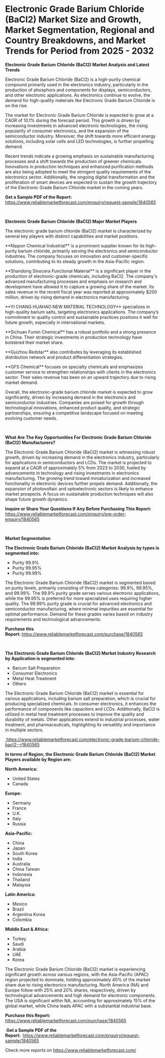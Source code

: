 <p><h1>Electronic Grade Barium Chloride (BaCl2) Market Size and Growth, Market Segmentation, Regional and Country Breakdowns, and Market Trends for Period from 2025 -  2032</h1></p><p><strong>Electronic Grade Barium Chloride (BaCl2) Market Analysis and Latest Trends</strong></p>
<p><p>Electronic Grade Barium Chloride (BaCl2) is a high-purity chemical compound primarily used in the electronics industry, particularly in the production of phosphors and components for displays, semiconductors, and other electronic applications. As electronics continue to evolve, the demand for high-quality materials like Electronic Grade Barium Chloride is on the rise.</p><p>The market for Electronic Grade Barium Chloride is expected to grow at a CAGR of 10.1% during the forecast period. This growth is driven by increasing investments in advanced electronic technologies, the rising popularity of consumer electronics, and the expansion of the semiconductor industry. Moreover, the shift towards more efficient energy solutions, including solar cells and LED technologies, is further propelling demand.</p><p>Recent trends indicate a growing emphasis on sustainable manufacturing processes and a shift towards the production of greener chemicals. Innovations in production techniques and enhanced purification methods are also being adopted to meet the stringent quality requirements of the electronics sector. Additionally, the ongoing digital transformation and the proliferation of smart devices are expected to sustain the growth trajectory of the Electronic Grade Barium Chloride market in the coming years.</p></p>
<p><strong>Get a Sample PDF of the Report:&nbsp;</strong> <a href="https://www.reliablemarketforecast.com/enquiry/request-sample/1840565?utm_campaign=2245&utm_medium=2&utm_source=Github&utm_content=ia&utm_term=03022025&utm_id=electronic-grade-barium-chloride-bacl2">https://www.reliablemarketforecast.com/enquiry/request-sample/1840565</a></p>
<p>&nbsp;</p>
<p><strong>Electronic Grade Barium Chloride (BaCl2) Major Market Players</strong></p>
<p><p>The electronic grade barium chloride (BaCl2) market is characterized by several key players with distinct capabilities and market positions. </p><p>**Nippon Chemical Industrial** is a prominent supplier known for its high-purity barium chloride, primarily serving the electronics and semiconductor industries. The company focuses on innovation and customer-specific solutions, contributing to its steady growth in the Asia-Pacific region.</p><p>**Shandong Sinocera Functional Material** is a significant player in the production of electronic-grade chemicals, including BaCl2. The company's advanced manufacturing processes and emphasis on research and development have allowed it to capture a growing share of the market. Its sales revenue in the recent fiscal year was reported at approximately $200 million, driven by rising demand in electronics manufacturing.</p><p>**YI CHANG HUAHAO NEW MATERIAL TECHNOLOGY** specializes in high-quality barium salts, targeting electronics applications. The company’s commitment to quality control and sustainable practices positions it well for future growth, especially in international markets.</p><p>**Sichuan Fumin Chemical** has a robust portfolio and a strong presence in China. Their strategic investments in production technology have bolstered their market share. </p><p>**Guizhou Redstar** also contributes by leveraging its established distribution network and product differentiation strategies.</p><p>**GFS Chemical** focuses on specialty chemicals and emphasizes customer service to strengthen relationships with clients in the electronics sector. Their sales revenue has been on an upward trajectory due to rising market demand.</p><p>Overall, the electronic-grade barium chloride market is expected to grow significantly, driven by increasing demand in the electronics and semiconductor industries. Companies are poised for growth through technological innovations, enhanced product quality, and strategic partnerships, ensuring a competitive landscape focused on meeting evolving customer needs.</p></p>
<p>&nbsp;</p>
<p><strong>What Are The Key Opportunities For Electronic Grade Barium Chloride (BaCl2) Manufacturers?</strong></p>
<p><p>The Electronic Grade Barium Chloride (BaCl2) market is witnessing robust growth, driven by increasing demand in the electronics industry, particularly for applications in semiconductors and LCDs. The market is projected to expand at a CAGR of approximately 5% from 2023 to 2030, fueled by advancements in technology and rising investments in electronics manufacturing. The growing trend toward miniaturization and increased functionality in electronic devices further propels demand. Additionally, the expansion of photovoltaic and optoelectronic sectors is likely to enhance market prospects. A focus on sustainable production techniques will also shape future growth dynamics.</p></p>
<p><strong>Inquire or Share Your Questions If Any Before Purchasing This Report:</strong> <a href="https://www.reliablemarketforecast.com/enquiry/pre-order-enquiry/1840565?utm_campaign=2245&utm_medium=2&utm_source=Github&utm_content=ia&utm_term=03022025&utm_id=electronic-grade-barium-chloride-bacl2">https://www.reliablemarketforecast.com/enquiry/pre-order-enquiry/1840565</a></p>
<p>&nbsp;</p>
<p><strong>Market Segmentation</strong></p>
<p><strong>The Electronic Grade Barium Chloride (BaCl2) Market Analysis by types is segmented into:</strong></p>
<p><ul><li>Purity 99.9%</li><li>Purity 99.95%</li><li>Purity 99.99%</li></ul></p>
<p><p>The Electronic Grade Barium Chloride (BaCl2) market is segmented based on purity levels, primarily consisting of three categories: 99.9%, 99.95%, and 99.99%. The 99.9% purity grade serves various electronic applications, while the 99.95% is preferred for more specialized uses requiring higher quality. The 99.99% purity grade is crucial for advanced electronics and semiconductor manufacturing, where minimal impurities are essential for optimal performance. Demand for these grades varies based on industry requirements and technological advancements.</p></p>
<p><strong>Purchase this Report:&nbsp;</strong><a href="https://www.reliablemarketforecast.com/purchase/1840565?utm_campaign=2245&utm_medium=2&utm_source=Github&utm_content=ia&utm_term=03022025&utm_id=electronic-grade-barium-chloride-bacl2">https://www.reliablemarketforecast.com/purchase/1840565</a></p>
<p>&nbsp;</p>
<p><strong>The Electronic Grade Barium Chloride (BaCl2) Market Industry Research by Application is segmented into:</strong></p>
<p><ul><li>Barium Salt Preparation</li><li>Consumer Electronics</li><li>Metal Heat Treatment</li><li>Others</li></ul></p>
<p><p>The Electronic Grade Barium Chloride (BaCl2) market is essential for various applications, including barium salt preparation, which is crucial for producing specialized chemicals. In consumer electronics, it enhances the performance of components like capacitors and LCDs. Additionally, BaCl2 is utilized in metal heat treatment processes to improve the quality and durability of metals. Other applications extend to industrial processes, water treatment, and pharmaceuticals, highlighting its versatility and importance in multiple sectors.</p></p>
<p><a href="https://www.reliablemarketforecast.com/electronic-grade-barium-chloride-bacl2--r1840565?utm_campaign=2245&utm_medium=2&utm_source=Github&utm_content=ia&utm_term=03022025&utm_id=electronic-grade-barium-chloride-bacl2">&nbsp;https://www.reliablemarketforecast.com/electronic-grade-barium-chloride-bacl2--r1840565</a></p>
<p><strong>In terms of Region, the Electronic Grade Barium Chloride (BaCl2) Market Players available by Region are:</strong></p>
<p>
    <p> <strong> North America: </strong>
        <ul>
            <li>United States</li>
            <li>Canada</li>
        </ul>
        </p> 
    <p> <strong> Europe: </strong>
        <ul>
            <li>Germany</li>
            <li>France</li>
            <li>U.K.</li>
            <li>Italy</li>
            <li>Russia</li>
        </ul>
        </p> 
    <p> <strong> Asia-Pacific: </strong>
        <ul>
            <li>China</li>
            <li>Japan</li>
            <li>South Korea</li>
            <li>India</li>
            <li>Australia</li>
            <li>China Taiwan</li>
            <li>Indonesia</li>
            <li>Thailand</li>
            <li>Malaysia</li>
        </ul>
        </p> 
    <p> <strong> Latin America: </strong>
        <ul>
            <li>Mexico</li>
            <li>Brazil</li>
            <li>Argentina Korea</li>
            <li>Colombia</li>
        </ul>
        </p> 
    <p> <strong> Middle East & Africa: </strong>
        <ul>
            <li>Turkey</li>
            <li>Saudi</li>
            <li>Arabia</li>
            <li>UAE</li>
            <li>Korea</li>
        </ul>
    </p>
    </p>
<p><p>The Electronic Grade Barium Chloride (BaCl2) market is experiencing significant growth across various regions, with the Asia-Pacific (APAC) region projected to dominate, holding approximately 40% of the market share due to rising electronics manufacturing. North America (NA) and Europe follow with 25% and 20% shares, respectively, driven by technological advancements and high demand for electronic components. The USA is significant within NA, accounting for approximately 15% of the global market, while China leads APAC with a substantial industrial base.</p></p>
<p><strong>Purchase this Report: </strong><a href="https://www.reliablemarketforecast.com/purchase/1840565?utm_campaign=2245&utm_medium=2&utm_source=Github&utm_content=ia&utm_term=03022025&utm_id=electronic-grade-barium-chloride-bacl2">https://www.reliablemarketforecast.com/purchase/1840565</a></p>
<p>&nbsp;<strong>Get a Sample PDF of the Report:&nbsp;&nbsp;</strong><a href="https://www.reliablemarketforecast.com/enquiry/request-sample/1840565?utm_campaign=2245&utm_medium=2&utm_source=Github&utm_content=ia&utm_term=03022025&utm_id=electronic-grade-barium-chloride-bacl2">https://www.reliablemarketforecast.com/enquiry/request-sample/1840565</a></p>
<p><strong></strong></p>
<p>Check more reports on <a href="https://www.reliablemarketforecast.com/?utm_campaign=2245&utm_medium=2&utm_source=Github&utm_content=ia&utm_term=03022025&utm_id=electronic-grade-barium-chloride-bacl2">https://www.reliablemarketforecast.com/</a></p>